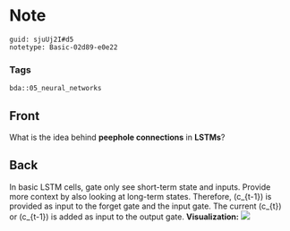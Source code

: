 # Note
```
guid: sjuUj2I#d5
notetype: Basic-02d89-e0e22
```

### Tags
```
bda::05_neural_networks
```

## Front
What is the idea behind <b>peephole connections</b> in
<b>LSTMs</b>?

## Back
In basic LSTM cells, gate only see short-term state and inputs.
Provide more context by also looking at long-term states.
Therefore, \(c_{t-1}\) is provided as input to the forget gate and
the input gate. The current \(c_{t}\) or \(c_{t-1}\) is added as
input to the output gate. <b>Visualization:</b> <img src="lstm-cell-peephole.png">
